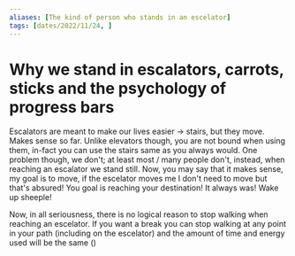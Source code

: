 ```yaml
---
aliases: [The kind of person who stands in an escelator]
tags: [dates/2022/11/24, ]
---
```

# Why we stand in escalators, carrots, sticks and  the psychology of progress bars

Escalators are meant to make our lives easier -> stairs, but they move. Makes sense so far. Unlike elevators though, you are not bound when using them, in-fact you can use the stairs same as you always would. One problem though, we don't; at least most / many people don't, instead, when reaching an escalator we stand still. Now, you may say that it makes sense, my goal is to move, if the escelator moves me I don't need to move  but that's absured! You goal is reaching your destination! It always was! Wake up sheeple!

Now, in all seriousness, there is no logical reason to stop walking when reaching an escelator. If you want a break you can stop walking at any point in your path (including on the escelator) and the amount of time and energy used will be the same ()